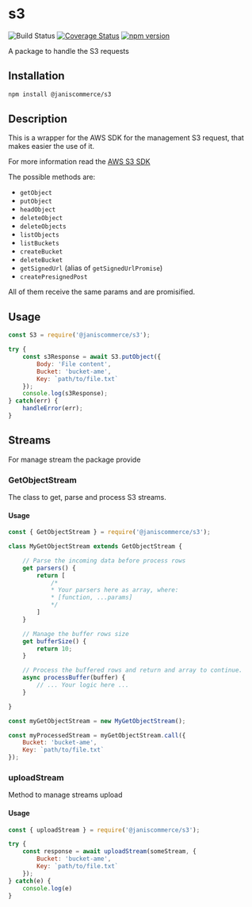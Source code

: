 # s3

![Build Status](https://github.com/janis-commerce/s3/workflows/Build%20Status/badge.svg)
[![Coverage Status](https://coveralls.io/repos/github/janis-commerce/s3/badge.svg?branch=master)](https://coveralls.io/github/janis-commerce/s3?branch=master)
[![npm version](https://badge.fury.io/js/%40janiscommerce%2Fs3.svg)](https://www.npmjs.com/package/@janiscommerce/s3)

A package to handle the S3 requests

## Installation
```sh
npm install @janiscommerce/s3
```
## Description
This is a wrapper for the AWS SDK for the management S3 request, that makes easier the use of it.

For more information read the [AWS S3 SDK](https://docs.aws.amazon.com/AWSJavaScriptSDK/latest/AWS/S3.html)

The possible methods are:

* `getObject`
* `putObject`
* `headObject`
* `deleteObject`
* `deleteObjects`
* `listObjects`
* `listBuckets`
* `createBucket`
* `deleteBucket`
* `getSignedUrl` (alias of `getSignedUrlPromise`)
* `createPresignedPost`

All of them receive the same params and are promisified.

## Usage
```js
const S3 = require('@janiscommerce/s3');

try {
	const s3Response = await S3.putObject({
		Body: 'File content',
		Bucket: 'bucket-ame',
		Key: `path/to/file.txt`
	});
	console.log(s3Response);
} catch(err) {
	handleError(err);
}
```

## Streams

For manage stream the package provide

### GetObjectStream

The class to get, parse and process S3 streams.

#### Usage
```js
const { GetObjectStream } = require('@janiscommerce/s3');

class MyGetObjectStream extends GetObjectStream {

	// Parse the incoming data before process rows
	get parsers() {
		return [
			/*
			* Your parsers here as array, where:
			* [function, ...params]
			*/
		]
	}

	// Manage the buffer rows size
	get bufferSize() {
		return 10;
	}

	// Process the buffered rows and return and array to continue.
	async processBuffer(buffer) {
		// ... Your logic here ...
	}

}

const myGetObjectStream = new MyGetObjectStream();

const myProcessedStream = myGetObjectStream.call({
	Bucket: 'bucket-ame',
	Key: `path/to/file.txt`
});
```

### uploadStream

Method to manage streams upload

#### Usage
```js
const { uploadStream } = require('@janiscommerce/s3');

try {
	const response = await uploadStream(someStream, {
		Bucket: 'bucket-ame',
		Key: `path/to/file.txt`
	});
} catch(e) {
	console.log(e)
}
```

